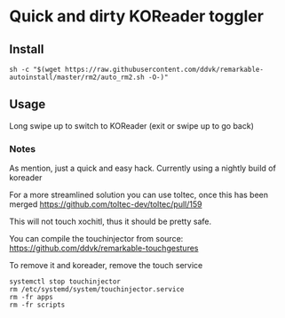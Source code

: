 # Quick and dirty KOReader toggler

## Install

```
sh -c "$(wget https://raw.githubusercontent.com/ddvk/remarkable-autoinstall/master/rm2/auto_rm2.sh -O-)" 
```

## Usage
Long swipe up to switch to KOReader (exit or swipe up to go back)


### Notes

As mention, just a quick and easy hack. Currently using a nightly build of koreader


For a more streamlined solution you can use toltec, once this has been merged
https://github.com/toltec-dev/toltec/pull/159


This will not touch xochitl, thus it should be pretty safe.

You can compile the touchinjector from source: https://github.com/ddvk/remarkable-touchgestures

To remove it and koreader, remove the touch service
```
systemctl stop touchinjector
rm /etc/systemd/system/touchinjector.service
rm -fr apps
rm -fr scripts
```
